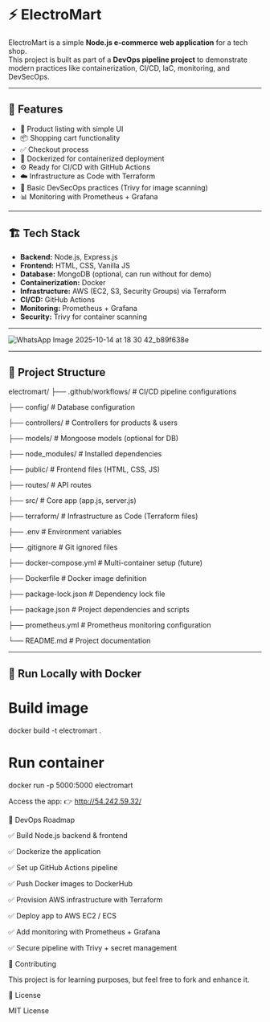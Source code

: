 # ⚡ ElectroMart

ElectroMart is a simple **Node.js e-commerce web application** for a tech shop.  
This project is built as part of a **DevOps pipeline project** to demonstrate modern practices like containerization, CI/CD, IaC, monitoring, and DevSecOps.

---

## 🚀 Features
- 🛒 Product listing with simple UI
- 📦 Shopping cart functionality
- ✅ Checkout process
- 🐳 Dockerized for containerized deployment
- ⚙️ Ready for CI/CD with GitHub Actions 
- ☁️ Infrastructure as Code with Terraform
- 🔐 Basic DevSecOps practices (Trivy for image scanning)
- 📊 Monitoring with Prometheus + Grafana 

---

## 🏗️ Tech Stack
- **Backend:** Node.js, Express.js
- **Frontend:** HTML, CSS, Vanilla JS
- **Database:** MongoDB (optional, can run without for demo)
- **Containerization:** Docker
- **Infrastructure:** AWS (EC2, S3, Security Groups) via Terraform
- **CI/CD:** GitHub Actions 
- **Monitoring:** Prometheus + Grafana
- **Security:** Trivy for container scanning

---
![WhatsApp Image 2025-10-14 at 18 30 42_b89f638e](https://github.com/user-attachments/assets/5becf232-978e-4ab3-badf-ae24a8c1baa6)

---

## 📂 Project Structure
electromart/
├── .github/workflows/ # CI/CD pipeline configurations

├── config/ # Database configuration

├── controllers/ # Controllers for products & users

├── models/ # Mongoose models (optional for DB)

├── node_modules/ # Installed dependencies

├── public/ # Frontend files (HTML, CSS, JS)

├── routes/ # API routes

├── src/ # Core app (app.js, server.js)

├── terraform/ # Infrastructure as Code (Terraform files)

├── .env # Environment variables

├── .gitignore # Git ignored files

├── docker-compose.yml # Multi-container setup (future)

├── Dockerfile # Docker image definition

├── package-lock.json # Dependency lock file

├── package.json # Project dependencies and scripts

├── prometheus.yml # Prometheus monitoring configuration

└── README.md # Project documentation


---

## 🐳 Run Locally with Docker
# Build image
docker build -t electromart .

# Run container
docker run -p 5000:5000 electromart

Access the app:
👉 http://54.242.59.32/

📌 DevOps Roadmap

✅ Build Node.js backend & frontend

✅ Dockerize the application

✅ Set up GitHub Actions pipeline

✅ Push Docker images to DockerHub

✅ Provision AWS infrastructure with Terraform

✅ Deploy app to AWS EC2 / ECS

✅ Add monitoring with Prometheus + Grafana

✅ Secure pipeline with Trivy + secret management

🤝 Contributing

This project is for learning purposes, but feel free to fork and enhance it.

📜 License

MIT License


